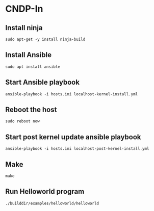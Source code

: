 # CNDP-In

## Install ninja 
```
sudo apt-get -y install ninja-build
```

## Install Ansible 
```
sudo apt install ansible
```

## Start Ansible playbook
```
ansible-playbook -i hosts.ini localhost-kernel-install.yml
```

## Reboot the host
```
sudo reboot now
```

## Start post kernel update ansible playbook
```
ansible-playbook -i hosts.ini localhost-post-kernel-install.yml
```

## Make
```
make
```
## Run Helloworld program
```
./builddir/examples/helloworld/helloworld
```
